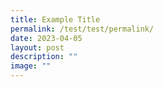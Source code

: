 ```yaml
---
title: Example Title
permalink: /test/test/permalink/
date: 2023-04-05
layout: post
description: ""
image: ""
---
```

